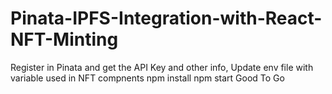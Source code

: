 # Pinata-IPFS-Integration-with-React-NFT-Minting

Register in Pinata and get the API Key and other info,
Update env file with variable used in NFT compnents
npm install
npm start
Good To Go
